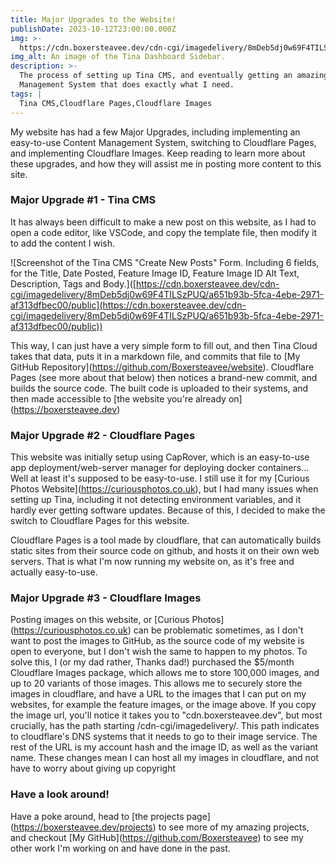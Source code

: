 ```yaml
---
title: Major Upgrades to the Website!
publishDate: 2023-10-12T23:00:00.000Z
img: >-
  https://cdn.boxersteavee.dev/cdn-cgi/imagedelivery/8mDeb5dj0w69F4TILSzPUQ/ea7c4bea-e78c-45b5-5cb2-d3f33d393c00/public
img_alt: An image of the Tina Dashboard Sidebar.
description: >-
  The process of setting up Tina CMS, and eventually getting an amazing Content
  Management System that does exactly what I need.
tags: |
  Tina CMS,Cloudflare Pages,Cloudflare Images
---
```


My website has had a few Major Upgrades, including implementing an easy-to-use Content Management System, switching to Cloudflare Pages, and implementing Cloudflare Images. Keep reading to learn more about these upgrades, and how they will assist me in posting more content to this site.

### Major Upgrade #1 - Tina CMS

It has always been difficult to make a new post on this website, as I had to open a code editor, like VSCode, and copy the template file, then modify it to add the content I wish.

!\[Screenshot of the Tina CMS "Create New Posts" Form. Including 6 fields, for the Title, Date Posted, Feature Image ID, Feature Image ID Alt Text, Description, Tags and Body.]\([https://cdn.boxersteavee.dev/cdn-cgi/imagedelivery/8mDeb5dj0w69F4TILSzPUQ/a651b93b-5fca-4ebe-2971-af313dfbec00/public](https://cdn.boxersteavee.dev/cdn-cgi/imagedelivery/8mDeb5dj0w69F4TILSzPUQ/a651b93b-5fca-4ebe-2971-af313dfbec00/public))

This way, I can just have a very simple form to fill out, and then Tina Cloud takes that data, puts it in a markdown file, and commits that file to \[My GitHub Repository]\(https://github.com/Boxersteavee/website). Cloudflare Pages (see more about that below) then notices a brand-new commit, and builds the source code. The built code is uploaded to their systems, and then made accessible to \[the website you're already on]\(https://boxersteavee.dev)

### Major Upgrade #2 - Cloudflare Pages

This website was initially setup using CapRover, which is an easy-to-use app deployment/web-server manager for deploying docker containers... Well at least it's supposed to be easy-to-use. I still use it for my \[Curious Photos Website]\(https://curiousphotos.co.uk), but I had many issues when setting up Tina, including it not detecting environment variables, and it hardly ever getting software updates. Because of this, I decided to make the switch to Cloudflare Pages for this website.

Cloudflare Pages is a tool made by cloudflare, that can automatically builds static sites from their source code on github, and hosts it on their own web servers. That is what I'm now running my website on, as it's free and actually easy-to-use.

### Major Upgrade #3 - Cloudflare Images

Posting images on this website, or \[Curious Photos]\(https://curiousphotos.co.uk) can be problematic sometimes, as I don't want to post the images to GitHub, as the source code of my website is open to everyone, but I don't wish the same to happen to my photos. To solve this, I (or my dad rather, Thanks dad!) purchased the $5/month Cloudflare Images package, which allows me to store 100,000 images, and up to 20 variants of those images. This allows me to securely store the images in cloudflare, and have a URL to the images that I can put on my websites, for example the feature images, or the image above. If you copy the image url, you'll notice it takes you to "cdn.boxersteavee.dev", but most crucially, has the path starting /cdn-cgi/imagedelivery/. This path indicates to cloudflare's DNS systems that it needs to go to their image service. The rest of the URL is my account hash and the image ID, as well as the variant name. These changes mean I can host all my images in cloudflare, and not have to worry about giving up copyright

### Have a look around!

Have a poke around, head to \[the projects page]\(https://boxersteavee.dev/projects) to see more of my amazing projects, and checkout \[My GitHub]\(https://github.com/Boxersteavee) to see my other work I'm working on and have done in the past.
